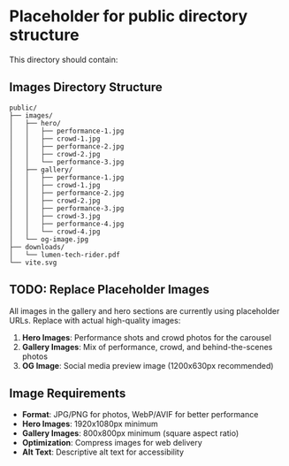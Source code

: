 # Placeholder for public directory structure

This directory should contain:

## Images Directory Structure
```
public/
├── images/
│   ├── hero/
│   │   ├── performance-1.jpg
│   │   ├── crowd-1.jpg
│   │   ├── performance-2.jpg
│   │   ├── crowd-2.jpg
│   │   └── performance-3.jpg
│   ├── gallery/
│   │   ├── performance-1.jpg
│   │   ├── crowd-1.jpg
│   │   ├── performance-2.jpg
│   │   ├── crowd-2.jpg
│   │   ├── performance-3.jpg
│   │   ├── crowd-3.jpg
│   │   ├── performance-4.jpg
│   │   └── crowd-4.jpg
│   └── og-image.jpg
├── downloads/
│   └── lumen-tech-rider.pdf
└── vite.svg
```

## TODO: Replace Placeholder Images
All images in the gallery and hero sections are currently using placeholder URLs. Replace with actual high-quality images:

1. **Hero Images**: Performance shots and crowd photos for the carousel
2. **Gallery Images**: Mix of performance, crowd, and behind-the-scenes photos
3. **OG Image**: Social media preview image (1200x630px recommended)

## Image Requirements
- **Format**: JPG/PNG for photos, WebP/AVIF for better performance
- **Hero Images**: 1920x1080px minimum
- **Gallery Images**: 800x800px minimum (square aspect ratio)
- **Optimization**: Compress images for web delivery
- **Alt Text**: Descriptive alt text for accessibility

